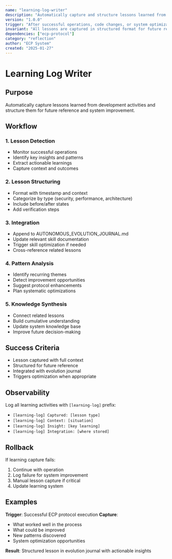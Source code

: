```yaml
---
name: "learning-log-writer"
description: "Automatically capture and structure lessons learned from development activities"
version: "1.0.0"
trigger: "After successful operations, code changes, or system optimizations"
invariant: "All lessons are captured in structured format for future reference and system improvement"
dependencies: ["ecp-protocol"]
category: "reflection"
author: "ECP System"
created: "2025-01-27"
---
```


# Learning Log Writer

## Purpose

Automatically capture lessons learned from development activities and structure them for future reference and system improvement.

## Workflow

### 1. Lesson Detection
- Monitor successful operations
- Identify key insights and patterns
- Extract actionable learnings
- Capture context and outcomes

### 2. Lesson Structuring
- Format with timestamp and context
- Categorize by type (security, performance, architecture)
- Include before/after states
- Add verification steps

### 3. Integration
- Append to AUTONOMOUS_EVOLUTION_JOURNAL.md
- Update relevant skill documentation
- Trigger skill optimization if needed
- Cross-reference related lessons

### 4. Pattern Analysis
- Identify recurring themes
- Detect improvement opportunities
- Suggest protocol enhancements
- Plan systematic optimizations

### 5. Knowledge Synthesis
- Connect related lessons
- Build cumulative understanding
- Update system knowledge base
- Improve future decision-making

## Success Criteria

- Lesson captured with full context
- Structured for future reference
- Integrated with evolution journal
- Triggers optimization when appropriate

## Observability

Log all learning activities with `[learning-log]` prefix:
- `[learning-log] Captured: [lesson type]`
- `[learning-log] Context: [situation]`
- `[learning-log] Insight: [key learning]`
- `[learning-log] Integration: [where stored]`

## Rollback

If learning capture fails:
1. Continue with operation
2. Log failure for system improvement
3. Manual lesson capture if critical
4. Update learning system

## Examples

**Trigger**: Successful ECP protocol execution
**Capture**:
- What worked well in the process
- What could be improved
- New patterns discovered
- System optimization opportunities

**Result**: Structured lesson in evolution journal with actionable insights
